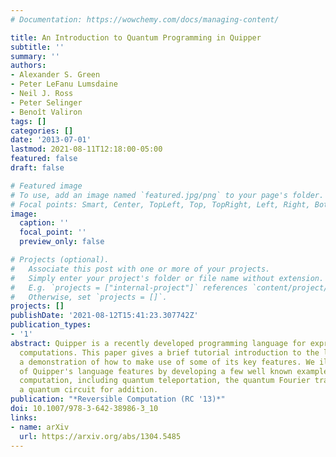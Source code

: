 ```yaml
---
# Documentation: https://wowchemy.com/docs/managing-content/

title: An Introduction to Quantum Programming in Quipper
subtitle: ''
summary: ''
authors:
- Alexander S. Green
- Peter LeFanu Lumsdaine
- Neil J. Ross
- Peter Selinger
- Benoît Valiron
tags: []
categories: []
date: '2013-07-01'
lastmod: 2021-08-11T12:18:00-05:00
featured: false
draft: false

# Featured image
# To use, add an image named `featured.jpg/png` to your page's folder.
# Focal points: Smart, Center, TopLeft, Top, TopRight, Left, Right, BottomLeft, Bottom, BottomRight.
image:
  caption: ''
  focal_point: ''
  preview_only: false

# Projects (optional).
#   Associate this post with one or more of your projects.
#   Simply enter your project's folder or file name without extension.
#   E.g. `projects = ["internal-project"]` references `content/project/deep-learning/index.md`.
#   Otherwise, set `projects = []`.
projects: []
publishDate: '2021-08-12T15:41:23.307742Z'
publication_types:
- '1'
abstract: Quipper is a recently developed programming language for expressing quantum
  computations. This paper gives a brief tutorial introduction to the language, through
  a demonstration of how to make use of some of its key features. We illustrate many
  of Quipper's language features by developing a few well known examples of Quantum
  computation, including quantum teleportation, the quantum Fourier transform, and
  a quantum circuit for addition.
publication: "*Reversible Computation (RC '13)*"
doi: 10.1007/978-3-642-38986-3_10
links:
- name: arXiv
  url: https://arxiv.org/abs/1304.5485
---
```

